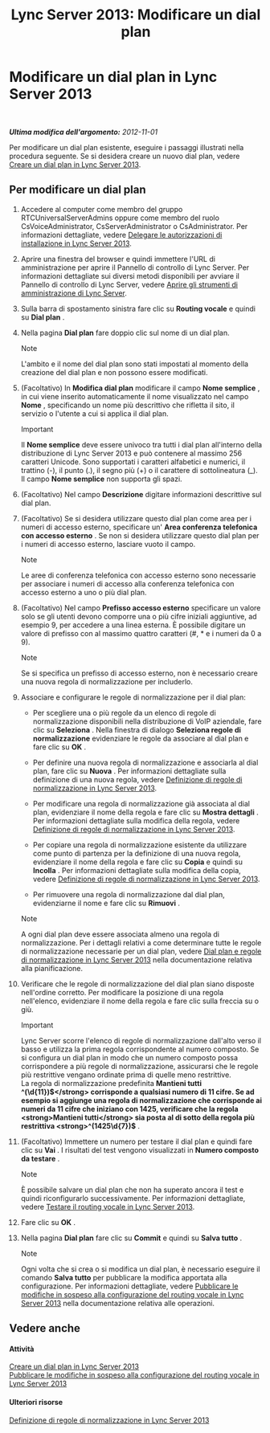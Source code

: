 ﻿---
title: 'Lync Server 2013: Modificare un dial plan'
TOCTitle: Modificare un dial plan
ms:assetid: a91f02df-cf60-40cf-82fe-e0342c118b91
ms:mtpsurl: https://technet.microsoft.com/it-it/library/Gg412797(v=OCS.15)
ms:contentKeyID: 49301603
ms.date: 08/24/2015
mtps_version: v=OCS.15
ms.translationtype: HT
---

# Modificare un dial plan in Lync Server 2013

 

_**Ultima modifica dell'argomento:** 2012-11-01_

Per modificare un dial plan esistente, eseguire i passaggi illustrati nella procedura seguente. Se si desidera creare un nuovo dial plan, vedere [Creare un dial plan in Lync Server 2013](lync-server-2013-create-a-dial-plan.md).

## Per modificare un dial plan

1.  Accedere al computer come membro del gruppo RTCUniversalServerAdmins oppure come membro del ruolo CsVoiceAdministrator, CsServerAdministrator o CsAdministrator. Per informazioni dettagliate, vedere [Delegare le autorizzazioni di installazione in Lync Server 2013](lync-server-2013-delegate-setup-permissions.md).

2.  Aprire una finestra del browser e quindi immettere l'URL di amministrazione per aprire il Pannello di controllo di Lync Server. Per informazioni dettagliate sui diversi metodi disponibili per avviare il Pannello di controllo di Lync Server, vedere [Aprire gli strumenti di amministrazione di Lync Server](lync-server-2013-open-lync-server-administrative-tools.md).

3.  Sulla barra di spostamento sinistra fare clic su **Routing vocale** e quindi su **Dial plan** .

4.  Nella pagina **Dial plan** fare doppio clic sul nome di un dial plan.
    

    > [!NOTE]
    > L'ambito e il nome del dial plan sono stati impostati al momento della creazione del dial plan e non possono essere modificati.



5.  (Facoltativo) In **Modifica dial plan** modificare il campo **Nome semplice** , in cui viene inserito automaticamente il nome visualizzato nel campo **Nome** , specificando un nome più descrittivo che rifletta il sito, il servizio o l'utente a cui si applica il dial plan.
    
    > [!IMPORTANT]  
    > Il <strong>Nome semplice</strong> deve essere univoco tra tutti i dial plan all'interno della distribuzione di Lync Server 2013 e può contenere al massimo 256 caratteri Unicode. Sono supportati i caratteri alfabetici e numerici, il trattino (-), il punto (.), il segno più (+) o il carattere di sottolineatura (_).<br />    Il campo <strong>Nome semplice</strong> non supporta gli spazi.

6.  (Facoltativo) Nel campo **Descrizione** digitare informazioni descrittive sul dial plan.

7.  (Facoltativo) Se si desidera utilizzare questo dial plan come area per i numeri di accesso esterno, specificare un' **Area conferenza telefonica con accesso esterno** . Se non si desidera utilizzare questo dial plan per i numeri di accesso esterno, lasciare vuoto il campo.
    

    > [!NOTE]
    > Le aree di conferenza telefonica con accesso esterno sono necessarie per associare i numeri di accesso alla conferenza telefonica con accesso esterno a uno o più dial plan.



8.  (Facoltativo) Nel campo **Prefisso accesso esterno** specificare un valore solo se gli utenti devono comporre una o più cifre iniziali aggiuntive, ad esempio 9, per accedere a una linea esterna. È possibile digitare un valore di prefisso con al massimo quattro caratteri (\#, \* e i numeri da 0 a 9).
    

    > [!NOTE]
    > Se si specifica un prefisso di accesso esterno, non è necessario creare una nuova regola di normalizzazione per includerlo.



9.  Associare e configurare le regole di normalizzazione per il dial plan:
    
      - Per scegliere una o più regole da un elenco di regole di normalizzazione disponibili nella distribuzione di VoIP aziendale, fare clic su **Seleziona** . Nella finestra di dialogo **Seleziona regole di normalizzazione** evidenziare le regole da associare al dial plan e fare clic su **OK** .
    
      - Per definire una nuova regola di normalizzazione e associarla al dial plan, fare clic su **Nuova** . Per informazioni dettagliate sulla definizione di una nuova regola, vedere [Definizione di regole di normalizzazione in Lync Server 2013](lync-server-2013-defining-normalization-rules.md).
    
      - Per modificare una regola di normalizzazione già associata al dial plan, evidenziare il nome della regola e fare clic su **Mostra dettagli** . Per informazioni dettagliate sulla modifica della regola, vedere [Definizione di regole di normalizzazione in Lync Server 2013](lync-server-2013-defining-normalization-rules.md).
    
      - Per copiare una regola di normalizzazione esistente da utilizzare come punto di partenza per la definizione di una nuova regola, evidenziare il nome della regola e fare clic su **Copia** e quindi su **Incolla** . Per informazioni dettagliate sulla modifica della copia, vedere [Definizione di regole di normalizzazione in Lync Server 2013](lync-server-2013-defining-normalization-rules.md).
    
      - Per rimuovere una regola di normalizzazione dal dial plan, evidenziarne il nome e fare clic su **Rimuovi** .
    

    > [!NOTE]
    > A ogni dial plan deve essere associata almeno una regola di normalizzazione. Per i dettagli relativi a come determinare tutte le regole di normalizzazione necessarie per un dial plan, vedere <A href="lync-server-2013-dial-plans-and-normalization-rules.md">Dial plan e regole di normalizzazione in Lync Server 2013</A> nella documentazione relativa alla pianificazione.



10. Verificare che le regole di normalizzazione del dial plan siano disposte nell'ordine corretto. Per modificare la posizione di una regola nell'elenco, evidenziare il nome della regola e fare clic sulla freccia su o giù.
    
    > [!IMPORTANT]  
    > Lync Server scorre l'elenco di regole di normalizzazione dall'alto verso il basso e utilizza la prima regola corrispondente al numero composto. Se si configura un dial plan in modo che un numero composto possa corrispondere a più regole di normalizzazione, assicurarsi che le regole più restrittive vengano ordinate prima di quelle meno restrittive.<br />    La regola di normalizzazione predefinita <strong>Mantieni tutti</strong> <strong>^(\d{11})$</strong> corrisponde a qualsiasi numero di 11 cifre. Se ad esempio si aggiunge una regola di normalizzazione che corrisponde ai numeri da 11 cifre che iniziano con 1425, verificare che la regola <strong>Mantieni tutti</strong> sia posta al di sotto della regola più restrittiva <strong>^(1425\d{7})$</strong> .

11. (Facoltativo) Immettere un numero per testare il dial plan e quindi fare clic su **Vai** . I risultati del test vengono visualizzati in **Numero composto da testare** .
    

    > [!NOTE]
    > È possibile salvare un dial plan che non ha superato ancora il test e quindi riconfigurarlo successivamente. Per informazioni dettagliate, vedere <A href="lync-server-2013-test-voice-routing.md">Testare il routing vocale in Lync Server 2013</A>.



12. Fare clic su **OK** .

13. Nella pagina **Dial plan** fare clic su **Commit** e quindi su **Salva tutto** .
    

    > [!NOTE]
    > Ogni volta che si crea o si modifica un dial plan, è necessario eseguire il comando <STRONG>Salva tutto</STRONG> per pubblicare la modifica apportata alla configurazione. Per informazioni dettagliate, vedere <A href="lync-server-2013-publish-pending-changes-to-the-voice-routing-configuration.md">Pubblicare le modifiche in sospeso alla configurazione del routing vocale in Lync Server 2013</A> nella documentazione relativa alle operazioni.



## Vedere anche

#### Attività

[Creare un dial plan in Lync Server 2013](lync-server-2013-create-a-dial-plan.md)  
[Pubblicare le modifiche in sospeso alla configurazione del routing vocale in Lync Server 2013](lync-server-2013-publish-pending-changes-to-the-voice-routing-configuration.md)  

#### Ulteriori risorse

[Definizione di regole di normalizzazione in Lync Server 2013](lync-server-2013-defining-normalization-rules.md)

